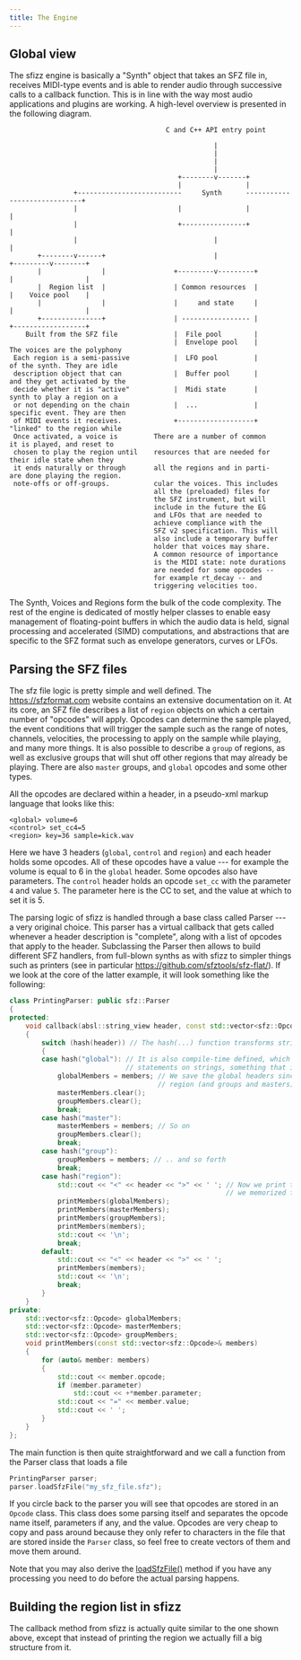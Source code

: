 ```yaml
---
title: The Engine
---
```

## Global view

The sfizz engine is basically a "Synth" object that takes an SFZ file in,
receives MIDI-type events and is able to render audio through successive calls
to a callback function. This is in line with the way most audio applications and
plugins are working. A high-level overview is presented in the following diagram.

```null
                                       C and C++ API entry point

                                                   |
                                                   |
                                                   |
                                                   |
                                          +--------v-------+
                                          |                |
                +--------------------------     Synth      -----------------------------+
                |                         |                |                            |
                |                         +----------------+                            |
                |                                  |                                    |
       +--------v------+                           |                          +---------v--------+
       |               |                 +---------v---------+                |                  |
       |  Region list  |                 | Common resources  |                |    Voice pool    |
       |               |                 |     and state     |                |                  |
       +---------------+                 | ----------------- |                +------------------+
    Built from the SFZ file              |  File pool        |
                                         |  Envelope pool    |            The voices are the polyphony
 Each region is a semi-passive           |  LFO pool         |            of the synth. They are idle
 description object that can             |  Buffer pool      |            and they get activated by the
 decide whether it is "active"           |  Midi state       |            synth to play a region on a
 or not depending on the chain           |  ...              |            specific event. They are then
 of MIDI events it receives.             +-------------------+            "linked" to the region while
 Once activated, a voice is         There are a number of common          it is played, and reset to
 chosen to play the region until    resources that are needed for         their idle state when they
 it ends naturally or through       all the regions and in parti-         are done playing the region.
 note-offs or off-groups.           cular the voices. This includes
                                    all the (preloaded) files for
                                    the SFZ instrument, but will
                                    include in the future the EG
                                    and LFOs that are needed to
                                    achieve compliance with the
                                    SFZ v2 specification. This will
                                    also include a temporary buffer
                                    holder that voices may share.
                                    A common resource of importance
                                    is the MIDI state: note durations
                                    are needed for some opcodes --
                                    for example rt_decay -- and
                                    triggering velocities too.
```

The Synth, Voices and Regions form the bulk of the code complexity. The rest of
the engine is dedicated of mostly helper classes to enable easy management of
floating-point buffers in which the audio data is held, signal processing and
accelerated (SIMD) computations, and abstractions that are specific to the SFZ
format such as envelope generators, curves or LFOs.

## Parsing the SFZ files

The sfz file logic is pretty simple and well defined.
The <https://sfzformat.com> website contains an extensive documentation on it.
At its core, an SFZ file describes a list of `region` objects on which a certain
number of "opcodes" will apply. Opcodes can determine the sample played,
the event conditions that will trigger the sample such as the range of notes,
channels, velocities, the processing to apply on the sample while playing,
and many more things. It is also possible to describe a `group` of regions,
as well as exclusive groups that will shut off other regions that may already
be playing. There are also `master` groups, and `global` opcodes
and some other types.

All the opcodes are declared within a header, in a pseudo-xml markup language
that looks like this:

```sfz
<global> volume=6
<control> set_cc4=5
<region> key=36 sample=kick.wav
```

Here we have 3 headers (`global`, `control` and `region`) and each header holds
some opcodes. All of these opcodes have a value --- for example the volume
is equal to 6 in the `global` header. Some opcodes also have parameters.
The `control` header holds an opcode `set_cc` with the parameter `4` and value `5`.
The parameter here is the CC to set, and the value at which to set it is 5.

The parsing logic of sfizz is handled through a base class called Parser --- a
very original choice. This parser has a virtual callback that gets called
whenever a header description is "complete", along with a list of opcodes that
apply to the header. Subclassing the Parser then allows to build different
SFZ handlers, from full-blown synths as with sfizz to simpler things such as
printers (see in particular <https://github.com/sfztools/sfz-flat/>). If we look
at the core of the latter example, it will look something like the following:

```cpp
class PrintingParser: public sfz::Parser
{
protected:
    void callback(absl::string_view header, const std::vector<sfz::Opcode>& members) final
    {
        switch (hash(header)) // The hash(...) function transforms strings to large integers
        {
        case hash("global"): // It is also compile-time defined, which allows to do switch-case
                             // statements on strings, something that is usually not possible
            globalMembers = members; // We save the global headers since they apply to the next
                                     // region (and groups and masters)
            masterMembers.clear();
            groupMembers.clear();
            break;
        case hash("master"):
            masterMembers = members; // So on
            groupMembers.clear();
            break;
        case hash("group"):
            groupMembers = members; // .. and so forth
            break;
        case hash("region"):
            std::cout << "<" << header << ">" << ' '; // Now we print the region along with all the opcodes
                                                      // we memorized from earlier headers.
            printMembers(globalMembers);
            printMembers(masterMembers);
            printMembers(groupMembers);
            printMembers(members);
            std::cout << '\n';
            break;
        default:
            std::cout << "<" << header << ">" << ' ';
            printMembers(members);
            std::cout << '\n';
            break;
        }
    }
private:
    std::vector<sfz::Opcode> globalMembers;
    std::vector<sfz::Opcode> masterMembers;
    std::vector<sfz::Opcode> groupMembers;
    void printMembers(const std::vector<sfz::Opcode>& members)
    {
        for (auto& member: members)
        {
            std::cout << member.opcode;
            if (member.parameter)
                std::cout << +*member.parameter;
            std::cout << "=" << member.value;
            std::cout << ' ';
        }
    }
};
```

The main function is then quite straightforward and we call a function
from the Parser class that loads a file

```cpp
PrintingParser parser;
parser.loadSfzFile("my_sfz_file.sfz");
```

If you circle back to the parser you will see that opcodes are stored in an
`Opcode` class. This class does some parsing itself and separates the opcode
name itself, parameters if any, and the value. Opcodes are very cheap to copy
and pass around because they only refer to characters in the file that are stored
inside the `Parser` class, so feel free to create vectors of them and move them
around.

Note that you may also derive the [loadSfzFile()] method if you have
any processing you need to do before the actual parsing happens.

## Building the region list in sfizz

The callback method from sfizz is actually quite similar to the one shown above,
except that instead of printing the region we actually fill a big structure from it.


[loadSfzFile()]: /sfizz/api/classsfz_1_1_sfizz#loadSfzFile
